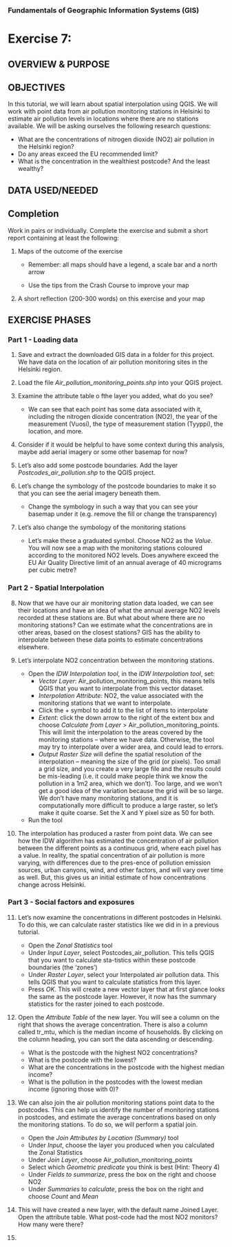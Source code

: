 
### Fundamentals of Geographic Information Systems (GIS)

# Exercise 7:

## OVERVIEW & PURPOSE

## OBJECTIVES

In this tutorial, we will learn about spatial interpolation using QGIS. We will work with point data from air pollution monitoring stations in Helsinki to estimate air pollution levels in locations where there are no stations available. We will be asking ourselves the following research questions:

- What are the concentrations of nitrogen dioxide (NO2) air pollution in the Helsinki region?
- Do any areas exceed the EU recommended limit?
- What is the concentration in the wealthiest postcode? And the least wealthy?

## DATA USED/NEEDED

## Completion

Work in pairs or individually. Complete the exercise and submit a short report containing at least the following:

1. Maps of the outcome of the exercise

	- Remember: all maps should have a legend, a scale bar and a north arrow

	- Use the tips from the Crash Course to improve your map

2. A short reflection (200-300 words) on this exercise and your map

## EXERCISE PHASES

### Part 1 - Loading data

1. Save and extract the downloaded GIS data in a folder for this project. We have data on the location of air pollution monitoring sites in the Helsinki region.

2. Load the file *Air_pollution_monitoring_points.shp* into your QGIS project.

3. Examine the attribute table o fthe layer you added, what do you see?
	-  We can see that each point has some data associated with it, including the nitrogen dioxide concentration (NO2), the year of the measurement (Vuosi), the type of measurement station (Tyyppi), the location, and more.

4. Consider if it would be helpful to have some context during this analysis, maybe add aerial imagery or some other basemap for now? 

5. Let’s also add some postcode boundaries. Add the layer *Postcodes_air_pollution.shp* to the QGIS project.

6. Let’s change the symbology of the postcode boundaries to make it so that you can see the aerial imagery beneath them.
	- Change the symbology in such a way that you can see your basemap under it (e.g. remove the fill or change the transparency)  

7. Let’s also change the symbology of the monitoring stations
	- Let’s make these a graduated symbol. Choose NO2 as the *Value*.  You will now see a map with the monitoring stations coloured according to the monitored NO2 levels. Does anywhere exceed the EU Air Quality Directive limit of an annual average of 40 micrograms per cubic metre? 

### Part 2 - Spatial Interpolation

8. Now that we have our air monitoring station data loaded, we can see their locations and have an idea of what the annual average NO2 levels recorded at these stations are. But what about where there are no monitoring stations? Can we estimate what the concentrations are in other areas, based on the closest stations? GIS has the ability to interpolate between these data points to estimate concentrations elsewhere.

9. Let’s interpolate NO2 concentration between the monitoring stations. 
	-   Open the *IDW Interpolation tool*, in the *IDW Interpolation tool*, set:
		- *Vector Layer*: Air_pollution_monitoring_points, this means tells QGIS that you want to interpolate from this vector dataset.
		- *Interpolation Attribute*: NO2, the value associated with the monitoring stations that we want to interpolate.
		- Click the + symbol to add it to the list of items to interpolate
		- *Extent*: click the down arrow to the right of the extent box and choose *Calculate from Layer* > Air_pollution_monitoring_points. This will limit the interpolation to the areas covered by the monitoring stations – where we have data. Otherwise, the tool may try to interpolate over a wider area, and could lead to errors.
		- *Output Raster Size* will define the spatial resolution of the interpolation – meaning the size of the grid (or pixels). Too small a grid size, and you create a very large file and the results could be mis-leading (i.e. it could make people think we know the pollution in a 1m2 area, which we don’t). Too large, and we won’t get a good idea of the variation because the grid will be so large. We don’t have many monitoring stations, and it is computationally more difficult to produce a large raster, so let’s make it quite coarse. Set the X and Y pixel size as 50 for both.
	- Run the tool

10. The interpolation has produced a raster from point data. We can see how the IDW algorithm has estimated the concentration of air pollution between the different points as a continuous grid, where each pixel has a value. In reality, the spatial concentration of air pollution is more varying, with differences due to the pres-ence of pollution emission sources, urban canyons, wind, and other factors, and will vary over time as well. But, this gives us an initial estimate of how concentrations change across Helsinki.

### Part 3 - Social factors and exposures

11. Let’s now examine the concentrations in different postcodes in Helsinki. To do this, we can calculate raster statistics like we did in in a previous tutorial. 
	- Open the *Zonal Statistics* tool
	- Under *Input Layer*, select Postcodes_air_pollution. This tells QGIS that you want to calculate sta-tistics within these postcode boundaries (the ‘zones’)
	- Under *Raster Layer*, select your Interpolated air pollution data. This tells QGIS that you want to calculate statistics from this layer.
	- Press *OK*. This will create a new vector layer that at first glance looks the same as the postcode layer. However, it now has the summary statistics for the raster joined to each postcode.

12. Open the *Attribute Table* of the new layer. You will see a column on the right that shows the average concentration. There is also a column called tr_mtu, which is the median income of households. By clicking on the column heading, you can sort the data ascending or descending. 
	- What is the postcode with the highest NO2 concentrations? 
	- What is the postcode with the lowest? 
	- What are the concentrations in the postcode with the highest median income? 
	- What is the pollution in the postcodes with the lowest median income (ignoring those with 0)? 

13. We can also join the air pollution monitoring stations point data to the postcodes. This can help us identify the number of monitoring stations in postcodes, and estimate the average concentrations based on only the monitoring stations. To do so, we will perform a spatial join.
	- Open the *Join Attributes by Location (Summary)* tool
	- Under *Input*, choose the layer you produced when you calculated the Zonal Statistics 
	- Under *Join Layer*, choose Air_pollution_monitoring_points
	- Select which *Geometric predicate* you think is best (Hint: Theory 4)
	- Under *Fields to summarize*, press the box on the right and choose NO2
	- Under *Summaries to calculate*, press the box on the right and choose *Count* and *Mean*

14. This will have created a new layer, with the default name Joined Layer. Open the attribute table. What post-code had the most NO2 monitors? How many were there?
 
 15. 
<!--stackedit_data:
eyJkaXNjdXNzaW9ucyI6eyI5RU9OYjRkcFQ2MVpxcDk0Ijp7In
N0YXJ0Ijo2MzQsImVuZCI6NjUzLCJ0ZXh0IjoiIyMgREFUQSBV
U0VEL05FRURFRCJ9LCJPUHVWWkd5ZHcyY1R0ODBMIjp7InN0YX
J0Ijo3NCwiZW5kIjo5NSwidGV4dCI6IiMjIE9WRVJWSUVXICYg
UFVSUE9TRSJ9LCJ2SFhrZHNpV2tuaUdkbTc0Ijp7InN0YXJ0Ij
o0MTIsImVuZCI6NjMyLCJ0ZXh0IjoiLSBXaGF0IGFyZSB0aGUg
Y29uY2VudHJhdGlvbnMgb2Ygbml0cm9nZW4gZGlveGlkZSAoTk
8yKSBhaXIgcG9sbHV0aW9uIGluIHRoZSBIZeKApiJ9LCI4SGdn
bURhVlAyTExsdjFCIjp7InN0YXJ0IjoyMzM3LCJlbmQiOjI0ND
csInRleHQiOiJEb2VzIGFueXdoZXJlIGV4Y2VlZCB0aGUgRVUg
QWlyIFF1YWxpdHkgRGlyZWN0aXZlIGxpbWl0IG9mIGFuIGFubn
VhbCBhdmVyYWdlIG9m4oCmIn0sIllTOXhHeVZoblZGR3VveXQi
Onsic3RhcnQiOjU4NDAsImVuZCI6NjExOSwidGV4dCI6Ii0gV2
hhdCBpcyB0aGUgcG9zdGNvZGUgd2l0aCB0aGUgaGlnaGVzdCBO
TzIgY29uY2VudHJhdGlvbnM/IFxuXHQtIFdoYXQgaXMgdGhlIH
Bvc+KApiJ9LCJySGx2ZlF5N0hwcDA4S1V2Ijp7InN0YXJ0Ijo2
OTU2LCJlbmQiOjcwMTgsInRleHQiOiJXaGF0IHBvc3QtY29kZS
BoYWQgdGhlIG1vc3QgTk8yIG1vbml0b3JzPyBIb3cgbWFueSB3
ZXJlIHRoZXJlPyJ9fSwiY29tbWVudHMiOnsic3VCZzlTRFVvMT
drYWtiSiI6eyJkaXNjdXNzaW9uSWQiOiI5RU9OYjRkcFQ2MVpx
cDk0Iiwic3ViIjoiZ2g6NDAzMDQ3ODgiLCJ0ZXh0IjoiQWRkIH
NlY3Rpb24iLCJjcmVhdGVkIjoxNjg3NzY4NDYxMjM4fSwibGNV
bGF3TlJHaWdWcGM4RyI6eyJkaXNjdXNzaW9uSWQiOiJPUHVWWk
d5ZHcyY1R0ODBMIiwic3ViIjoiZ2g6NDAzMDQ3ODgiLCJ0ZXh0
IjoiQWRkIHNlY3Rpb24iLCJjcmVhdGVkIjoxNjg3NzY4NDc4Nj
Q2fSwiS29RMmJlWFpkZzdkQmhDRiI6eyJkaXNjdXNzaW9uSWQi
OiJ2SFhrZHNpV2tuaUdkbTc0Iiwic3ViIjoiZ2g6NDAzMDQ3OD
giLCJ0ZXh0IjoiQWRkIHNlY3Rpb24gaW4gbW9vZGxlIHRvIGZp
bGwgdGhlc2Ugb3V0IiwiY3JlYXRlZCI6MTY4Nzc2OTAwNTE0Mn
0sIlZTYWNoQllDdTJWYndmSWgiOnsiZGlzY3Vzc2lvbklkIjoi
OEhnZ21EYVZQMkxMbHYxQiIsInN1YiI6ImdoOjQwMzA0Nzg4Ii
widGV4dCI6IkFkZCBzZWN0aW9uIGluIG1vb2RsZSB0byBmaWxs
IHRoZXNlIG91dCIsImNyZWF0ZWQiOjE2ODc3NjkwMTExNTB9LC
JiMlNuSnlDWXRsem1lS29rIjp7ImRpc2N1c3Npb25JZCI6IllT
OXhHeVZoblZGR3VveXQiLCJzdWIiOiJnaDo0MDMwNDc4OCIsIn
RleHQiOiJBZGQgc2VjdGlvbiBpbiBtb29kbGUgdG8gZmlsbCB0
aGVzZSBvdXQiLCJjcmVhdGVkIjoxNjg3NzY5ODkyMTU3fSwiWT
FwYXJPV1JpeWNLRGlpQiI6eyJkaXNjdXNzaW9uSWQiOiJySGx2
ZlF5N0hwcDA4S1V2Iiwic3ViIjoiZ2g6NDAzMDQ3ODgiLCJ0ZX
h0IjoiQWRkIHNlY3Rpb24gaW4gTW9vZGxlIHRvIGZpbGwgdGhp
cyBvdXQiLCJjcmVhdGVkIjoxNjg3NzcwMTE4NzU3fX0sImhpc3
RvcnkiOlstMTM3Nzc5ODcxNiwzNjkyNTU0NCwtMTgzMjU0NzEw
NSwxNzY3NzA0MTFdfQ==
-->
